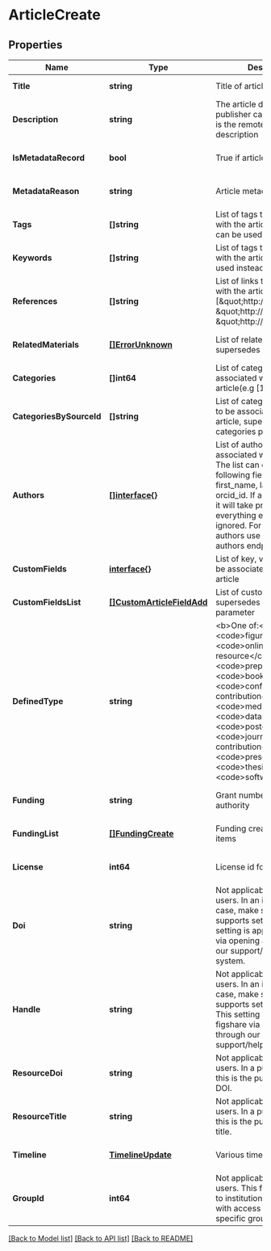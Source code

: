 # ArticleCreate

## Properties
Name | Type | Description | Notes
------------ | ------------- | ------------- | -------------
**Title** | **string** | Title of article | [default to null]
**Description** | **string** | The article description. In a publisher case, usually this is the remote article description | [optional] [default to null]
**IsMetadataRecord** | **bool** | True if article has no files | [optional] [default to null]
**MetadataReason** | **string** | Article metadata reason | [optional] [default to null]
**Tags** | **[]string** | List of tags to be associated with the article. Keywords can be used instead | [optional] [default to null]
**Keywords** | **[]string** | List of tags to be associated with the article. Tags can be used instead | [optional] [default to null]
**References** | **[]string** | List of links to be associated with the article (e.g [\&quot;http://link1\&quot;, \&quot;http://link2\&quot;, \&quot;http://link3\&quot;]) | [optional] [default to null]
**RelatedMaterials** | [**[]ErrorUnknown**](.md) | List of related materials; supersedes references. | [optional] [default to null]
**Categories** | **[]int64** | List of category ids to be associated with the article(e.g [1, 23, 33, 66]) | [optional] [default to null]
**CategoriesBySourceId** | **[]string** | List of category source ids to be associated with the article, supersedes the categories property | [optional] [default to null]
**Authors** | [**[]interface{}**](interface{}.md) | List of authors to be associated with the article. The list can contain the following fields: id, name, first_name, last_name, email, orcid_id. If an id is supplied, it will take priority and everything else will be ignored. For adding more authors use the specific authors endpoint. | [optional] [default to null]
**CustomFields** | [**interface{}**](interface{}.md) | List of key, values pairs to be associated with the article | [optional] [default to null]
**CustomFieldsList** | [**[]CustomArticleFieldAdd**](CustomArticleFieldAdd.md) | List of custom fields values, supersedes custom_fields parameter | [optional] [default to null]
**DefinedType** | **string** | &lt;b&gt;One of:&lt;/b&gt; &lt;code&gt;figure&lt;/code&gt; &lt;code&gt;online resource&lt;/code&gt; &lt;code&gt;preprint&lt;/code&gt; &lt;code&gt;book&lt;/code&gt; &lt;code&gt;conference contribution&lt;/code&gt; &lt;code&gt;media&lt;/code&gt; &lt;code&gt;dataset&lt;/code&gt; &lt;code&gt;poster&lt;/code&gt; &lt;code&gt;journal contribution&lt;/code&gt; &lt;code&gt;presentation&lt;/code&gt; &lt;code&gt;thesis&lt;/code&gt; &lt;code&gt;software&lt;/code&gt; | [optional] [default to null]
**Funding** | **string** | Grant number or funding authority | [optional] [default to null]
**FundingList** | [**[]FundingCreate**](FundingCreate.md) | Funding creation / update items | [optional] [default to null]
**License** | **int64** | License id for this article. | [optional] [default to 0]
**Doi** | **string** | Not applicable for regular users. In an institutional case, make sure your group supports setting DOIs. This setting is applied by figshare via opening a ticket through our support/helpdesk system. | [optional] [default to null]
**Handle** | **string** | Not applicable for regular users. In an institutional case, make sure your group supports setting Handles. This setting is applied by figshare via opening a ticket through our support/helpdesk system. | [optional] [default to null]
**ResourceDoi** | **string** | Not applicable to regular users. In a publisher case, this is the publisher article DOI. | [optional] [default to null]
**ResourceTitle** | **string** | Not applicable to regular users. In a publisher case, this is the publisher article title. | [optional] [default to null]
**Timeline** | [**TimelineUpdate**](TimelineUpdate.md) | Various timeline dates | [optional] [default to null]
**GroupId** | **int64** | Not applicable to regular users. This field is reserved to institutions/publishers with access to assign to specific groups | [optional] [default to null]

[[Back to Model list]](../README.md#documentation-for-models) [[Back to API list]](../README.md#documentation-for-api-endpoints) [[Back to README]](../README.md)


